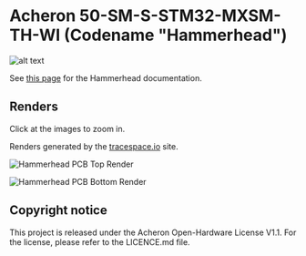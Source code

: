 # Acheron 50-SM-S-STM32-MXSM-TH-WI (Codename "Hammerhead")

![alt text](https://raw.githubusercontent.com/Gondolindrim/acheronLibrary/master/graphics/acheronReadme.png "Acheron Logo")

See [this page](https://gondolindrim.github.io/AcheronDocs/hammerhead/intro.html) for the Hammerhead documentation.

## Renders

Click at the images to zoom in.

Renders generated by the [tracespace.io](https://tracespace.io/view/) site.

![Hammerhead PCB Top Render](https://github.com/Gondolindrim/Hammherhead/raw/master/Graphics/top_render.png)

![Hammerhead PCB Bottom Render](https://github.com/Gondolindrim/Hammherhead/raw/master/Graphics/bottom_render.png)

## Copyright notice

This project is released under the Acheron Open-Hardware License V1.1. For the license, please refer to the LICENCE.md file.
